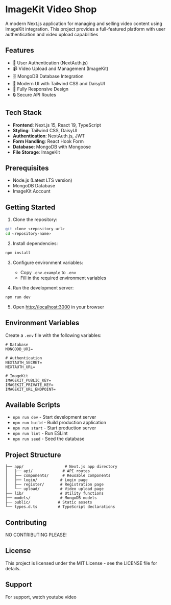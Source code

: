 # ImageKit Video Shop

A modern Next.js application for managing and selling video content using ImageKit integration. This project provides a full-featured platform with user authentication and video upload capabilities

## Features

- 🔐 User Authentication (NextAuth.js)
- 📹 Video Upload and Management (ImageKit)
- 🗄️ MongoDB Database Integration
- 🎨 Modern UI with Tailwind CSS and DaisyUI
- 📱 Fully Responsive Design
- 🔒 Secure API Routes
<!-- - 💳 Payment Processing (Razorpay) -->
<!-- - 📧 Email Notifications (Nodemailer) -->

## Tech Stack

- **Frontend**: Next.js 15, React 19, TypeScript
- **Styling**: Tailwind CSS, DaisyUI
- **Authentication**: NextAuth.js, JWT
- **Form Handling**: React Hook Form
- **Database**: MongoDB with Mongoose
- **File Storage**: ImageKit
<!-- - **Payment**: Razorpay
- **Email**: Nodemailer -->

## Prerequisites

- Node.js (Latest LTS version)
- MongoDB Database
- ImageKit Account
<!-- - Razorpay Account
- SMTP Server (for email notifications) -->

## Getting Started

1. Clone the repository:
```bash
git clone <repository-url>
cd <repository-name>
```

2. Install dependencies:
```bash
npm install
```

3. Configure environment variables:
   - Copy `.env.example` to `.env`
   - Fill in the required environment variables

4. Run the development server:
```bash
npm run dev
```

5. Open [http://localhost:3000](http://localhost:3000) in your browser

## Environment Variables

Create a `.env` file with the following variables:

```env
# Database
MONGODB_URI=

# Authentication
NEXTAUTH_SECRET=
NEXTAUTH_URL=

# ImageKit
IMAGEKIT_PUBLIC_KEY=
IMAGEKIT_PRIVATE_KEY=
IMAGEKIT_URL_ENDPOINT=

```

<!-- # Razorpay
RAZORPAY_KEY_ID=
RAZORPAY_KEY_SECRET=

# Email (SMTP)
SMTP_HOST=
SMTP_PORT=
SMTP_USER=
SMTP_PASS= -->

## Available Scripts

- `npm run dev` - Start development server
- `npm run build` - Build production application
- `npm run start` - Start production server
- `npm run lint` - Run ESLint
- `npm run seed` - Seed the database
<!-- - `npm run mailtrap` - Test email configuration -->

## Project Structure

```
├── app/                  # Next.js app directory
│   ├── api/             # API routes
│   ├── components/      # Reusable components
│   ├── login/          # Login page
│   ├── register/       # Registration page
│   └── upload/         # Video upload page
├── lib/                # Utility functions
├── models/             # MongoDB models
├── public/            # Static assets
└── types.d.ts         # TypeScript declarations
```

## Contributing

NO CONTRIBUTING PLEASE!

## License

This project is licensed under the MIT License - see the LICENSE file for details.

## Support

For support, watch youtube video